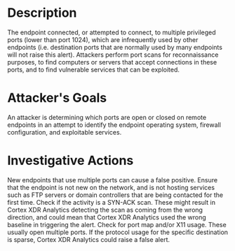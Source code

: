 # Description
The endpoint connected, or attempted to connect, to multiple privileged ports (lower than port 1024), which are infrequently used by other endpoints (i.e. destination ports that are normally used by many endpoints will not raise this alert). Attackers perform port scans for reconnaissance purposes, to find computers or servers that accept connections in these ports, and to find vulnerable services that can be exploited.
# Attacker's Goals
An attacker is determining which ports are open or closed on remote endpoints in an attempt to identify the endpoint operating system, firewall configuration, and exploitable services.
# Investigative Actions
New endpoints that use multiple ports can cause a false positive. Ensure that the endpoint is not new on the network, and is not hosting services such as FTP servers or domain controllers that are being contacted for the first time.
Check if the activity is a SYN-ACK scan. These might result in Cortex XDR Analytics detecting the scan as coming from the wrong direction, and could mean that Cortex XDR Analytics used the wrong baseline in triggering the alert.
Check for port map and/or X11 usage. These usually open multiple ports. If the protocol usage for the specific destination is sparse, Cortex XDR Analytics could raise a false alert.

